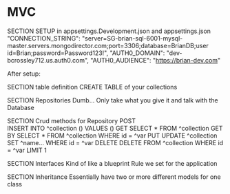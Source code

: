 # MVC
SECTION SETUP in appsettings.Development.json and appsettings.json
  "CONNECTION_STRING": "server=SG-brian-sql-6001-mysql-master.servers.mongodirector.com;port=3306;database=BrianDB;user id=Brian;password=Password123!",
  "AUTH0_DOMAIN": "dev-bcrossley712.us.auth0.com",
  "AUTH0_AUDIENCE": "https://brian-dev.com"

After setup:

SECTION table definition
  CREATE TABLE of your collections

SECTION Repositories
  Dumb... Only take what you give it and talk with the Database 

SECTION Crud methods for Repository
POST  
  INSERT INTO ^collection
  ()
  VALUES
  ()
GET
  SELECT * FROM ^collection
GET BY
  SELECT * FROM ^collection WHERE id = ^var
PUT
  UPDATE ^collection
  SET
    ^name...
  WHERE id = ^var
DELETE
  DELETE FROM ^collection WHERE id = ^var LIMIT 1

SECTION Interfaces
  Kind of like a blueprint
  Rule we set for the application

SECTION Inheritance
  Essentially have two or more different models for one class
  
